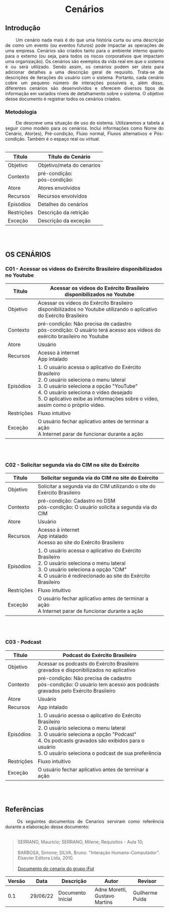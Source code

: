 # <center> Cenários

## Introdução
<div align="justify">&emsp;&emsp; Um cenário nada mais é do que uma história curta ou uma descrição de como um evento (ou eventos futuros) pode impactar as operações de uma empresa. Cenários são criados tanto para o ambiente interno quanto para o externo (ou seja, para todos os riscos corporativos que impactam uma organização). Os cenários são exemplos da vida real em que o sistema é ou será utilizado. Sendo assim, os cenários podem ser úteis para adicionar detalhes a uma descrição geral de requisito. Trata-se de descrições de iterações do usuário com o sistema. Portanto, cada cenário cobre um pequeno número de interações possíveis e, além disso, diferentes cenários são desenvolvidos e oferecem diversos tipos de informação em variados níveis de detalhamento sobre o sistema. O objetivo desse documento é registrar todos os cenários criados.
</div>

### Metodologia
<div align="justify">&emsp;&emsp; Ele descreve uma situação de uso do sistema. Utilizaremos a tabela a seguir como modelo para os cenários.
Inclui informações como Nome do Cenário, Ator(es), Pré-condição, Fluxo normal, Fluxos alternativos e Pós-condição. Também é o espaço real ou virtual.
</div><br>

| Título | Título do Cenário |
| -- | -- |
| Objetivo | Objetivo/meta do cenarios |
| Contexto | pré-condição:<br>pós-condição: |
| Atore | Atores envolvidos |
| Recursos | Recursos envolvidos |
| Episódios | Detalhes do cenários |
| Restrições | Descrição da retrição | 
| Exceção | Descrição da exceção |
<br><br>

## OS CENÁRIOS
### C01 - Acessar os vídeos do Exército Brasileiro disponibilizados no Youtube
| Título |Acessar os vídeos do Exército Brasileiro disponibilizados no Youtube |
| -- | -- |
| Objetivo | Acessar os vídeos do Exército Brasileiro disponibilizados no Youtube utilizando o aplicativo do Exército Brasileiro |
| Contexto | pré-condição: Não precisa de cadastro<br>pós-condição: O usuário terá acesso aos vídeos do exército brasileiro no Youtube |
| Atore | Usuário |
| Recursos | Acesso à internet<br>App intalado |
| Episódios | 1. O usuário acessa o aplicativo do Exército Brasileiro<br>2. O usuário seleciona o menu lateral<br>3. O usuário  seleciona a opção "YouTube"<br>4. O usuário seleciona o vídeo desejado <br>5. O aplicativo exibe as informações sobre o vídeo, assim como o próprio vídeo. |
| Restrições | Fluxo intuitivo | 
| Exceção | O usuário fechar aplicativo antes de terminar a ação<br>A Internet parar de funcionar durante a ação |
<br><br>
### C02 - Solicitar segunda via do CIM no site do Exército
| Título |Solicitar segunda via do CIM no site do Exército |
| -- | -- |
| Objetivo | Solicitar a segunda via do CIM utilizando o site  do Exército Brasileiro |
| Contexto | pré-condição: Cadastro no DSM<br>pós-condição: O usuário solicita a segunda via do CIM |
| Atore | Usuário |
| Recursos | Acesso à internet<br>App intalado<br>Acesso ao site do Exército Brasileiro |
| Episódios | 1. O usuário acessa o aplicativo do Exército Brasileiro<br>2. O usuário seleciona o menu lateral<br>3. O usuário  seleciona a opção "CIM"<br>4. O usuário é redirecionado ao site do Exército Brasileiro |
| Restrições | Fluxo intuitivo | 
| Exceção | O usuário fechar aplicativo antes de terminar a ação<br>A Internet parar de funcionar durante a ação |
<br><br>
### C03 - Podcast
| Título |Podcast do Exército Brasileiro |
| -- | -- |
| Objetivo | Acessar os podcasts do Exército Brasileiro gravados e disponibilizados no aplicativo |
| Contexto | pré-condição: Não precisa de cadastro<br>pós-condição: O usuário tem acesso aos podcasts gravados pelo Exército Brasileiro |
| Atore | Usuário |
| Recursos | App intalado |
| Episódios | 1. O usuário acessa o aplicativo do Exército Brasileiro<br>2. O usuário seleciona o menu lateral<br>3. O usuário  seleciona a opção "Podcast"<br>4. Os podcasts gravados são exibidos para o usuário <br>5. O usuário seleciona o podcast de sua preferência |
| Restrições | Fluxo intuitivo | 
| Exceção | O usuário fechar aplicativo antes de terminar a ação |
<br><br>
## Referências
<div align="justify">&emsp;&emsp; Os seguintes documentos de Cenarios serviram como referência durante a elaboração desse documento:
</div><br>

> SERRANO, Maurício; SERRANO, Milene; Requisitos - Aula 10;<br><br>
> BARBOSA, Simone; SILVA, Bruno. "Interação Humano-Computador". Elsevier Editora Ltda, 2010.<br><br>
> <a href="https://requisitos-de-software.github.io/2020.1-iFut/modelagem/cenarios/cenariosTotais/">Documento do cenario do grupo iFut</a>

| Versão | Data | Descrição | Autor | Revisor |
|--------|------|-------|-----------| ------- |
| 0.1 | 29/06/22 | Documento Inicial | Adne Moretti, Gustavo Martins | Guilherme Puida
